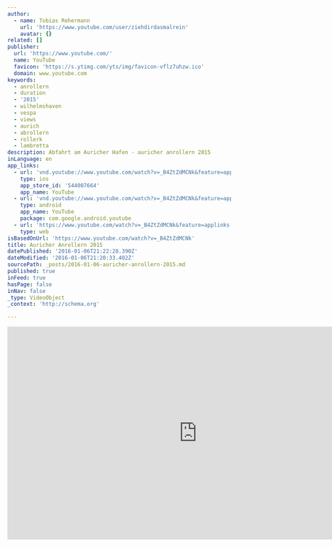 ```yaml
---
author:
  - name: Tobias Rehermann
    url: 'https://www.youtube.com/user/ziehdirdasmalrein'
    avatar: {}
related: []
publisher:
  url: 'https://www.youtube.com/'
  name: YouTube
  favicon: 'https://s.ytimg.com/yts/img/favicon-vflz7uhzw.ico'
  domain: www.youtube.com
keywords:
  - anrollern
  - duration
  - '2015'
  - wilhelmshaven
  - vespa
  - views
  - aurich
  - abrollern
  - rollerk
  - lambretta
description: Abfahrt am Auricher Hafen - auricher anrollern 2015
inLanguage: en
app_links:
  - url: 'vnd.youtube://www.youtube.com/watch?v=_B4ZtZdMCNk&feature=applinks'
    type: ios
    app_store_id: '544007664'
    app_name: YouTube
  - url: 'vnd.youtube://www.youtube.com/watch?v=_B4ZtZdMCNk&feature=applinks'
    type: android
    app_name: YouTube
    package: com.google.android.youtube
  - url: 'https://www.youtube.com/watch?v=_B4ZtZdMCNk&feature=applinks'
    type: web
isBasedOnUrl: 'https://www.youtube.com/watch?v=_B4ZtZdMCNk'
title: Auricher Anrollern 2015
datePublished: '2016-01-06T21:22:28.390Z'
dateModified: '2016-01-06T21:20:33.402Z'
sourcePath: _posts/2016-01-06-auricher-anrollern-2015.md
published: true
inFeed: true
hasPage: false
inNav: false
_type: VideoObject
_context: 'http://schema.org'

---
```

<iframe src="https://cdn.embedly.com/widgets/media.html?src=https%3A%2F%2Fwww.youtube.com%2Fembed%2F_B4ZtZdMCNk%3Ffeature%3Doembed&amp;url=https%3A%2F%2Fwww.youtube.com%2Fwatch%3Fv%3D_B4ZtZdMCNk&amp;image=https%3A%2F%2Fi.ytimg.com%2Fvi%2F_B4ZtZdMCNk%2Fhqdefault.jpg&amp;key=b7d04c9b404c499eba89ee7072e1c4f7&amp;type=text%2Fhtml&amp;schema=youtube" width="854" height="480" scrolling="no" frameborder="0" allowfullscreen="allowfullscreen" style=""></iframe>